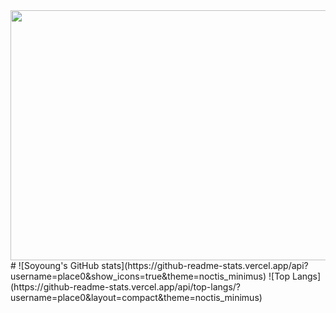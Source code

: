 <div align="center">
  <img src="https://ifh.cc/g/fwVoJs.webp" width="1000" height="400">
</div>
  #
  ![Soyoung's GitHub stats](https://github-readme-stats.vercel.app/api?username=place0&show_icons=true&theme=noctis_minimus)
  ![Top Langs](https://github-readme-stats.vercel.app/api/top-langs/?username=place0&layout=compact&theme=noctis_minimus)
